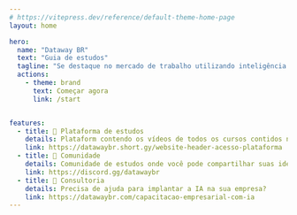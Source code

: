 ```yaml
---
# https://vitepress.dev/reference/default-theme-home-page
layout: home

hero:
  name: "Dataway BR"
  text: "Guia de estudos"
  tagline: "Se destaque no mercado de trabalho utilizando inteligência artificial"
  actions:
    - theme: brand
      text: Começar agora
      link: /start


features:
  - title: 📝 Plataforma de estudos
    details: Plataform contendo os vídeos de todos os cursos contidos nesta documentação
    link: https://datawaybr.short.gy/website-header-acesso-plataforma
  - title: 💬 Comunidade
    details: Comunidade de estudos onde você pode compartilhar suas ideias e dúvidas
    link: https://discord.gg/datawaybr
  - title: 💼 Consultoria
    details: Precisa de ajuda para implantar a IA na sua empresa?
    link: https://datawaybr.com/capacitacao-empresarial-com-ia
---
```


